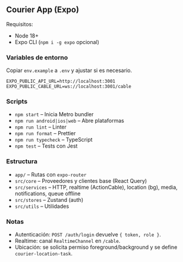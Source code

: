 ## Courier App (Expo)

Requisitos:

- Node 18+
- Expo CLI (`npm i -g expo` opcional)

### Variables de entorno

Copiar `env.example` a `.env` y ajustar si es necesario.

```
EXPO_PUBLIC_API_URL=http://localhost:3001
EXPO_PUBLIC_CABLE_URL=ws://localhost:3001/cable
```

### Scripts

- `npm start` – Inicia Metro bundler
- `npm run android|ios|web` – Abre plataformas
- `npm run lint` – Linter
- `npm run format` – Prettier
- `npm run typecheck` – TypeScript
- `npm test` – Tests con Jest

### Estructura

- `app/` – Rutas con `expo-router`
- `src/core` – Proveedores y clientes base (React Query)
- `src/services` – HTTP, realtime (ActionCable), location (bg), media, notifications, queue offline
- `src/stores` – Zustand (auth)
- `src/utils` – Utilidades

### Notas

- Autenticación: `POST /auth/login` devuelve `{ token, role }`.
- Realtime: canal `RealtimeChannel` en `/cable`.
- Ubicación: se solicita permiso foreground/background y se define `courier-location-task`.


